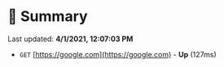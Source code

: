 # 📖 Summary
Last updated: **4/1/2021, 12:07:03 PM**

- `GET` [https://google.com](https://google.com) - **Up** (127ms)
